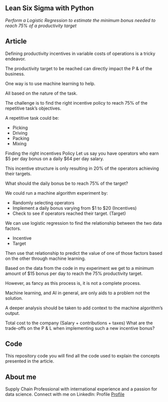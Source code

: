 ## Lean Six Sigma with Python 
*Perform a Logistic Regression to estimate the minimum bonus needed to reach 75% of a productivity target*

## Article
Defining productivity incentives in variable costs of operations is a tricky endeavor.
 
The productivity target to be reached can directly impact the P & of the business.
 
One way is to use machine learning to help.
 
All based on the nature of the task.
 
The challenge is to find the right incentive policy to reach 75% of the repetitive task’s objectives.
 
A repetitive task could be:
- Picking
- Driving
- Packing
- Mixing
 
Finding the right incentives Policy
Let us say you have operators who earn $5 per day bonus on a daily $64 per day salary. 
 
This incentive structure is only resulting in 20% of the operators achieving their targets.
 
What should the daily bonus be to reach 75% of the target?
 
We could run a machine algorithm experiment by:
- Randomly selecting operators 
- Implement a daily bonus varying from $1 to $20 (Incentives)
- Check to see if operators reached their target. (Target)
 
 
We can use logistic regression to find the relationship between the two data factors. 
 
- Incentive
- Target
 
Then use that relationship to predict the value of one of those factors based on the other through machine learning.
 
Based on the data from the code in my experiment we get to a minimum amount of $15 bonus per day to reach the 75% productivity target.
 
However, as fancy as this process is, it is not a complete process.
 
Machine learning, and AI in general, are only aids to a problem not the solution.
 
A deeper analysis should be taken to add context to the machine algorithm’s output.
 
Total cost to the company (Salary + contributions + taxes)
What are the trade-offs on the P & L when implementing such a new incentive bonus?

## Code
This repository code you will find all the code used to explain the concepts presented in the article.

## About me
Supply Chain Professional with international experience and a passion for data science. 
Connect with me on LinkedIn: Profile [Profile](https://www.linkedin.com/in/victorkharvey/) 

